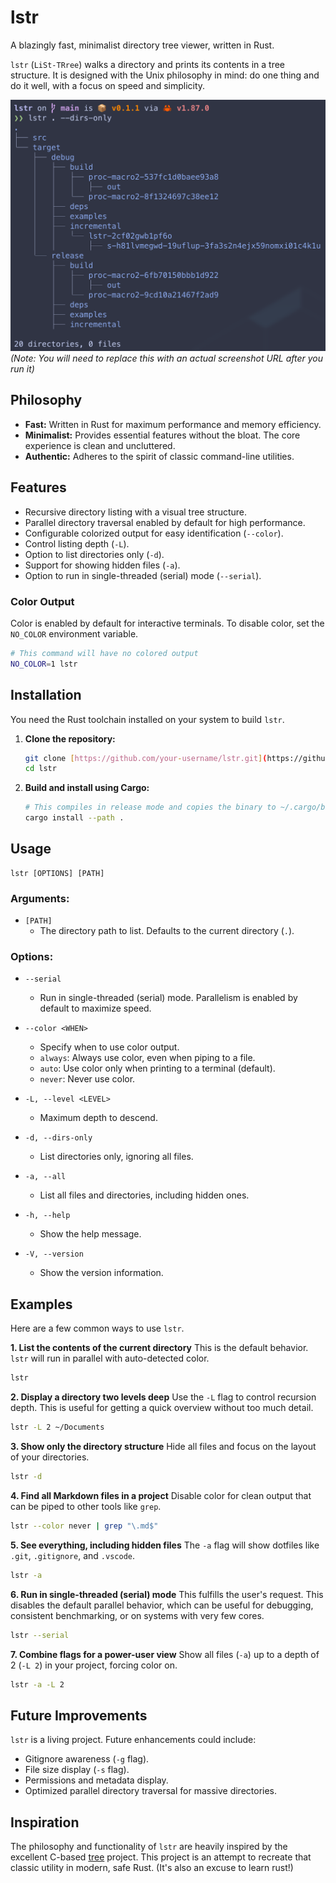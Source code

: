# lstr

A blazingly fast, minimalist directory tree viewer, written in Rust.

`lstr` (`LiSt-TRree`) walks a directory and prints its contents in a tree structure. It is designed with the Unix philosophy in mind: do one thing and do it well, with a focus on speed and simplicity.

![lstr screenshot](screenshot.png) 
*(Note: You will need to replace this with an actual screenshot URL after you run it)*

## Philosophy

-   **Fast:** Written in Rust for maximum performance and memory efficiency.
-   **Minimalist:** Provides essential features without the bloat. The core experience is clean and uncluttered.
-   **Authentic:** Adheres to the spirit of classic command-line utilities.

## Features

-   Recursive directory listing with a visual tree structure.
-   Parallel directory traversal enabled by default for high performance.
-   Configurable colorized output for easy identification (`--color`).
-   Control listing depth (`-L`).
-   Option to list directories only (`-d`).
-   Support for showing hidden files (`-a`).
-   Option to run in single-threaded (serial) mode (`--serial`).

### Color Output

Color is enabled by default for interactive terminals. To disable color, set the `NO_COLOR` environment variable.

```bash
# This command will have no colored output
NO_COLOR=1 lstr
```

## Installation

You need the Rust toolchain installed on your system to build `lstr`.

1.  **Clone the repository:**
    ```bash
    git clone [https://github.com/your-username/lstr.git](https://github.com/your-username/lstr.git)
    cd lstr
    ```

2.  **Build and install using Cargo:**
    ```bash
    # This compiles in release mode and copies the binary to ~/.cargo/bin
    cargo install --path .
    ```

## Usage

```
lstr [OPTIONS] [PATH]
```

### **Arguments:**

-   `[PATH]`
    -   The directory path to list. Defaults to the current directory (`.`).

### **Options:**

-   `--serial`
    -   Run in single-threaded (serial) mode. Parallelism is enabled by default to maximize speed.

-   `--color <WHEN>`
    -   Specify when to use color output.
    -   `always`: Always use color, even when piping to a file.
    -   `auto`: Use color only when printing to a terminal (default).
    -   `never`: Never use color.

-   `-L, --level <LEVEL>`
    -   Maximum depth to descend.

-   `-d, --dirs-only`
    -   List directories only, ignoring all files.

-   `-a, --all`
    -   List all files and directories, including hidden ones.

-   `-h, --help`
    -   Show the help message.

-   `-V, --version`
    -   Show the version information.

## Examples

Here are a few common ways to use `lstr`.

**1. List the contents of the current directory**
This is the default behavior. `lstr` will run in parallel with auto-detected color.

```bash
lstr
```

**2. Display a directory two levels deep**
Use the `-L` flag to control recursion depth. This is useful for getting a quick overview without too much detail.

```bash
lstr -L 2 ~/Documents
```

**3. Show only the directory structure**
Hide all files and focus on the layout of your directories.

```bash
lstr -d
```

**4. Find all Markdown files in a project**
Disable color for clean output that can be piped to other tools like `grep`.

```bash
lstr --color never | grep "\.md$"
```

**5. See everything, including hidden files**
The `-a` flag will show dotfiles like `.git`, `.gitignore`, and `.vscode`.

```bash
lstr -a
```

**6. Run in single-threaded (serial) mode**
This fulfills the user's request. This disables the default parallel behavior, which can be useful for debugging, consistent benchmarking, or on systems with very few cores.

```bash
lstr --serial
```

**7. Combine flags for a power-user view**
Show all files (`-a`) up to a depth of 2 (`-L 2`) in your project, forcing color on.

```bash
lstr -a -L 2
```

## Future Improvements

`lstr` is a living project. Future enhancements could include:
-   Gitignore awareness (`-g` flag).
-   File size display (`-s` flag).
-   Permissions and metadata display.
-   Optimized parallel directory traversal for massive directories.

## Inspiration

The philosophy and functionality of `lstr` are heavily inspired by the excellent C-based [tree](https://github.com/Old-Man-Programmer/tree) project. This project is an attempt to recreate that classic utility in modern, safe Rust. (It's also an excuse to learn rust!)
